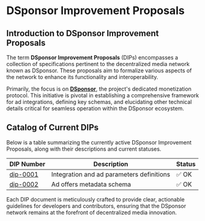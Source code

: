 # DSponsor Improvement Proposals

## Introduction to DSponsor Improvement Proposals

The term **DSponsor Improvement Proposals** (DIPs) encompasses a collection of specifications pertinent to the decentralized media network known as DSponsor. These proposals aim to formalize various aspects of the network to enhance its functionality and interoperability.

Primarily, the focus is on **[DSponsor](https://app.dsponsor.com)**, the project's dedicated monetization protocol. This initiative is pivotal in establishing a comprehensive framework for ad integrations, defining key schemas, and elucidating other technical details critical for seamless operation within the DSponsor ecosystem.

## Catalog of Current DIPs

Below is a table summarizing the currently active DSponsor Improvement Proposals, along with their descriptions and current statuses.

| DIP Number | Description                                 | Status  |
|------------|---------------------------------------------|---------|
| [dip-0001](./dip-0001.md) | Integration and ad parameters definitions | ✅ OK |
| [dip-0002](./dip-0002.md) | Ad offers metadata schema                  | ✅ OK |

Each DIP document is meticulously crafted to provide clear, actionable guidelines for developers and contributors, ensuring that the DSponsor network remains at the forefront of decentralized media innovation.

